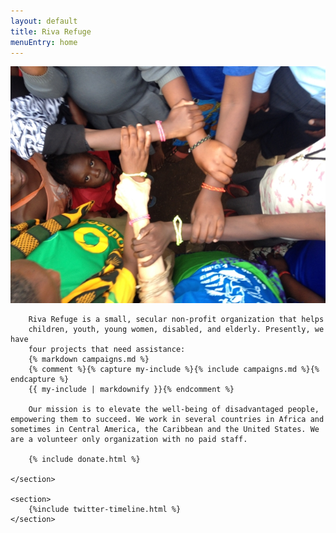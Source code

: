 ```yaml
---
layout: default
title: Riva Refuge
menuEntry: home
---
```


<!-- Wrap all page content here -->
<div id="wrap">
  <!-- Begin page content -->
	<section id="main_content" class="inner">
		<img src="/images/fp-hero.jpg" alt="Arms links">

		Riva Refuge is a small, secular non-profit organization that helps
		children, youth, young women, disabled, and elderly. Presently, we have
		four projects that need assistance:
		{% markdown campaigns.md %}
		{% comment %}{% capture my-include %}{% include campaigns.md %}{% endcapture %}
		{{ my-include | markdownify }}{% endcomment %}
			
		Our mission is to elevate the well-being of disadvantaged people, empowering them to succeed. We work in several countries in Africa and sometimes in Central America, the Caribbean and the United States. We are a volunteer only organization with no paid staff.

		{% include donate.html %}

	</section>

	<section>
		{%include twitter-timeline.html %}
	</section>
